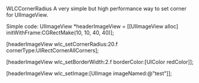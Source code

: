 WLCCornerRadius
A very simple but high performance way to set corner for UIImageView. 

Simple code:
UIImageView *headerImageView = [[UIImageView alloc] initWithFrame:CGRectMake(10, 10, 40, 40)];

[headerImageView wlc_setCornerRadius:20.f cornerType:UIRectCornerAllCorners];

[headerImageView wlc_setBorderWidth:2.f borderColor:[UIColor redColor]];

[headerImageView wlc_setImage:[UIImage imageNamed:@"test"]];
        

